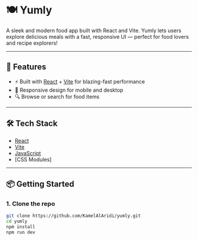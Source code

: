 # 🍽️ Yumly

A sleek and modern food app built with React and Vite. Yumly lets users explore delicious meals with a fast, responsive UI — perfect for food lovers and recipe explorers!

---

## 🚀 Features

- ⚡ Built with [React](https://reactjs.org/) + [Vite](https://vitejs.dev/) for blazing-fast performance
- 📱 Responsive design for mobile and desktop
- 🔍 Browse or search for food items

---

## 🛠️ Tech Stack

- [React](https://reactjs.org/)
- [Vite](https://vitejs.dev/)
- [JavaScript](https://developer.mozilla.org/en-US/docs/Web/JavaScript)
- [CSS Modules]

---

## 📦 Getting Started

### 1. Clone the repo

```bash
git clone https://github.com/KamelAlAridi/yumly.git
cd yumly
npm install
npm run dev
```
